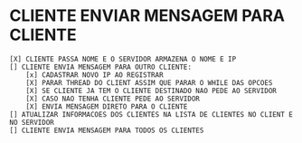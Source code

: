 # CLIENTE ENVIAR MENSAGEM PARA CLIENTE
    [X] CLIENTE PASSA NOME E O SERVIDOR ARMAZENA O NOME E IP
    [] CLIENTE ENVIA MENSAGEM PARA OUTRO CLIENTE:
        [x] CADASTRAR NOVO IP AO REGISTRAR
        [X] PARAR THREAD DO CLIENT ASSIM QUE PARAR O WHILE DAS OPCOES
        [X] SE CLIENTE JA TEM O CLIENTE DESTINADO NAO PEDE AO SERVIDOR
        [X] CASO NAO TENHA CLIENTE PEDE AO SERVIDOR
        [X] ENVIA MENSAGEM DIRETO PARA O CLIENTE
    [] ATUALIZAR INFORMACOES DOS CLIENTES NA LISTA DE CLIENTES NO CLIENT E NO SERVIDOR
    [] CLIENTE ENVIA MENSAGEM PARA TODOS OS CLIENTES
